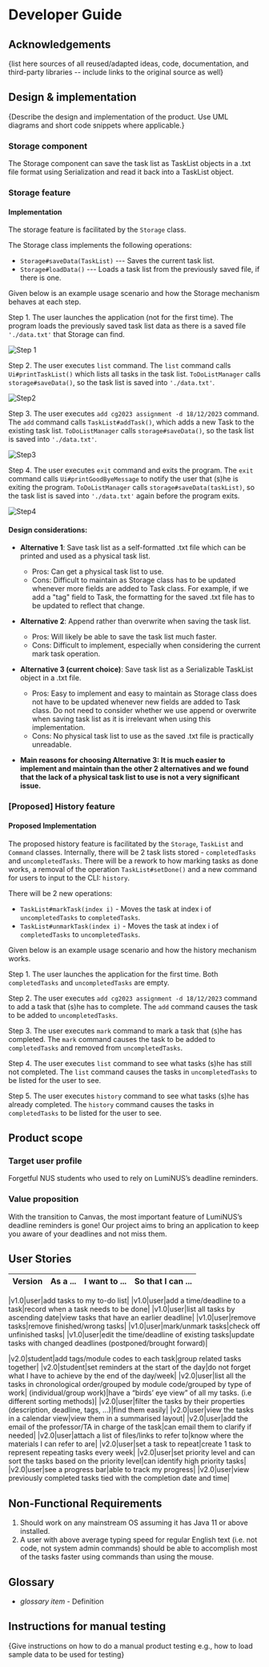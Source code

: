# Developer Guide

## Acknowledgements

{list here sources of all reused/adapted ideas, code, documentation, and third-party libraries -- include links to the 
original source as well}

## Design & implementation

{Describe the design and implementation of the product. Use UML diagrams and short code snippets where applicable.}

### Storage component

The Storage component can save the task list as TaskList objects in a .txt file format using Serialization and read it 
back into a TaskList object.

### Storage feature

#### Implementation

The storage feature is facilitated by the `Storage` class.

The Storage class implements the following operations:
* `Storage#saveData(TaskList)` --- Saves the current task list.
* `Storage#loadData()` --- Loads a task list from the previously saved file, if there is one.

Given below is an example usage scenario and how the Storage mechanism behaves at each step.

Step 1. The user launches the application (not for the first time). The program loads the previously saved task list 
data as there is a saved file `'./data.txt'` that Storage can find.

![Step 1](images/StorageSequenceDiagramStep1-Step_1.png)

Step 2. The user executes `list` command. The `list` command calls `Ui#printTaskList()` which lists all tasks in the 
task list. `ToDoListManager` calls `storage#saveData()`, so the task list is saved into `'./data.txt'`.

![Step2](images/StorageSequenceDiagramStep2-Step_2.png)

Step 3. The user executes `add cg2023 assignment -d 18/12/2023` command. The `add` command calls `TaskList#addTask()`, 
which adds a new Task to the existing task list. `ToDoListManager` calls `storage#saveData()`, so the task list is saved
into `'./data.txt'`.

![Step3](images/StorageSequenceDiagramStep3-Step_3.png)

Step 4. The user executes `exit` command and exits the program. The `exit` command calls `Ui#printGoodByeMessage` to 
notify the user that (s)he is exiting the program. `ToDoListManager` calls `storage#saveData(taskList)`, so the task 
list is saved into `'./data.txt'` again before the program exits.

![Step4](images/StorageSequenceDiagramStep4-Step_4.png)


#### Design considerations:
* <b>Alternative 1</b>: Save task list as a self-formatted .txt file which can be printed and used as a physical task list.
    * Pros: Can get a physical task list to use.
    * Cons: Difficult to maintain as Storage class has to be updated whenever more fields are added to Task class. For
          example, if we add a "tag" field to Task, the formatting for the saved .txt file has to be updated to reflect
          that change.
* <b>Alternative 2</b>: Append rather than overwrite when saving the task list.
    * Pros: Will likely be able to save the task list much faster.
    * Cons: Difficult to implement, especially when considering the current mark task operation.
* <b>Alternative 3 (current choice)</b>: Save task list as a Serializable TaskList object in a .txt file. 

    * Pros: Easy to implement and easy to maintain as Storage class does not have to be updated whenever new fields are 
            added to Task class. Do not need to consider whether we use append or overwrite when saving task list as it is 
            irrelevant when using this implementation.
    * Cons: No physical task list to use as the saved .txt file is practically unreadable.

* <b>Main reasons for choosing Alternative 3: It is much easier to implement and maintain than the other 2 alternatives
and we found that the lack of a physical task list to use is not a very significant issue.</b>


### [Proposed] History feature
#### Proposed Implementation
The proposed history feature is facilitated by the `Storage`, `TaskList` and `Command` classes. Internally, there will 
be 2 task lists stored - `completedTasks` and `uncompletedTasks`. There will be a rework to how marking tasks as done 
works, a removal of the operation `TaskList#setDone()` and a new command for users to input to the CLI: `history`.

There will be 2 new operations:
* `TaskList#markTask(index i)` - Moves the task at index i of `uncompletedTasks` to `completedTasks`.  
* `TaskList#unmarkTask(index i)` - Moves the task at index i of `completedTasks` to `uncompletedTasks`.

Given below is an example usage scenario and how the history mechanism works.

Step 1. The user launches the application for the first time. Both `completedTasks` and `uncompletedTasks` are empty.

Step 2. The user executes `add cg2023 assignment -d 18/12/2023` command to add a task that (s)he has to complete. The
`add` command causes the task to be added to `uncompletedTasks`.

Step 3. The user executes `mark` command to mark a task that (s)he has completed. The `mark` command causes the task to
be added to `completedTasks` and removed from `uncompletedTasks`.

Step 4. The user executes `list` command to see what tasks (s)he has still not completed. The `list` command causes the 
tasks in `uncompletedTasks` to be listed for the user to see.

Step 5. The user executes `history` command to see what tasks (s)he has already completed. The `history` command causes 
the tasks in `completedTasks` to be listed for the user to see.
 

## Product scope
### Target user profile

Forgetful NUS students who used to rely on LumiNUS’s deadline reminders.

### Value proposition

With the transition to Canvas, the most important feature of LumiNUS’s deadline reminders is gone! Our project aims to 
bring an application to keep you aware of your deadlines and not miss them.


## User Stories

|Version| As a ... | I want to ... | So that I can ...|
|--------|----------|---------------|------------------|

|v1.0|user|add tasks to my to-do list|
|v1.0|user|add a time/deadline to a task|record when a task needs to be done|
|v1.0|user|list all tasks by ascending date|view tasks that have an earlier deadline|
|v1.0|user|remove tasks|remove finished/wrong tasks|
|v1.0|user|mark/unmark tasks|check off unfinished tasks|
|v1.0|user|edit the time/deadline of existing tasks|update tasks with changed deadlines (postponed/brought forward)|

|v2.0|student|add tags/module codes to each task|group related tasks together|
|v2.0|student|set reminders at the start of the day|do not forget what I have to achieve by the end of the day/week|
|v2.0|user|list all the tasks in chronological order/grouped by module code/grouped by type of work|
(individual/group work)|have a “birds’ eye view” of all my tasks. (i.e different sorting methods)|
|v2.0|user|filter the tasks by their properties (description, deadline, tags, …)|find them easily|
|v2.0|user|view the tasks in a calendar view|view them in a summarised layout|
|v2.0|user|add the email of the professor/TA in charge of the task|can email them to clarify if needed|
|v2.0|user|attach a list of files/links to refer to|know where the materials I can refer to are|
|v2.0|user|set a task to repeat|create 1 task to represent repeating tasks every week|
|v2.0|user|set priority level and can sort the tasks based on the priority level|can identify high priority tasks|
|v2.0|user|see a progress bar|able to track my progress|
|v2.0|user|view previously completed tasks tied with the completion date and time|


## Non-Functional Requirements

1. Should work on any mainstream OS assuming it has Java 11 or above installed.
2. A user with above average typing speed for regular English text (i.e. not code, not system admin commands) should be 
able to accomplish most of the tasks faster using commands than using the mouse.

## Glossary

* *glossary item* - Definition

## Instructions for manual testing

{Give instructions on how to do a manual product testing e.g., how to load sample data to be used for testing}
